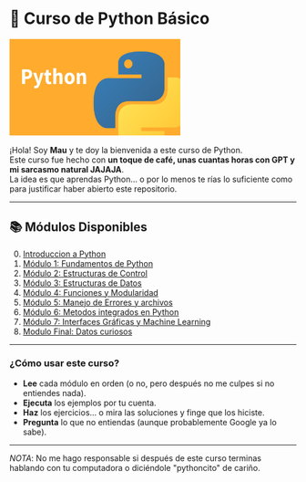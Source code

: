# 🐍 Curso de Python Básico
<img src="./imagenes/python.jpg" alt="Logo de Python" width="300">

¡Hola! Soy **Mau** y te doy la bienvenida a este curso de Python.  
Este curso fue hecho con **un toque de café, unas cuantas horas con GPT y mi sarcasmo natural JAJAJA**.  
La idea es que aprendas Python… o por lo menos te rías lo suficiente como para justificar haber abierto este repositorio.

---

## 📚 Módulos Disponibles

0. [Introduccion a Python](./modulo-1/README.md)
1. [Módulo 1: Fundamentos de Python](./modulo1/README.md)
2. [Módulo 2: Estructuras de Control](./modulo2/README.md)
3. [Módulo 3: Estructuras de Datos](./modulo3/README.md)
4. [Módulo 4: Funciones y Modularidad](./modulo4/README.md)
5. [Módulo 5: Manejo de Errores y archivos](./modulo5/README.md)
6. [Módulo 6: Metodos integrados en Python](./modulo6/README.md)
7. [Módulo 7: Interfaces Gráficas y Machine Learning](./modulo7/README.md)
7. [Modulo Final: Datos curiosos](./End/README.md)
---

### ¿Cómo usar este curso?

- **Lee** cada módulo en orden (o no, pero después no me culpes si no entiendes nada).
- **Ejecuta** los ejemplos por tu cuenta.
- **Haz** los ejercicios… o mira las soluciones y finge que los hiciste.
- **Pregunta** lo que no entiendas (aunque probablemente Google ya lo sabe).

---

*NOTA*: No me hago responsable si después de este curso terminas hablando con tu computadora o diciéndole "pythoncito" de cariño.
